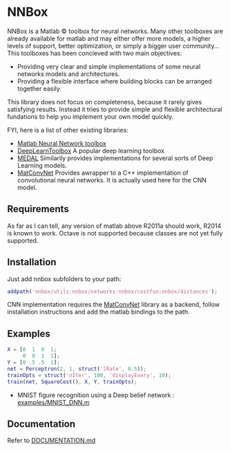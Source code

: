 # NNBox

NNBox is a Matlab &copy; toolbox for neural networks. Many other toolboxes are 
already available for matlab and may either offer more models, a higher levels 
of support, better optimization, or simply a bigger user community... This 
toolboxes has been concieved with two main objectives:
- Providing very clear and simple implementations of some neural networks 
  models and architectures.
- Providing a flexible interface where building blocks can be arranged 
  together easily.

This library does not focus on completeness, because it rarely gives satisfying 
results. Instead it tries to provide simple and flexible architectural 
fundations to help you implement your own model quickly.

FYI, here is a list of other existing libraries:

- [Matlab Neural Network toolbox](http://fr.mathworks.com/help/nnet/index.html)
- [DeepLearnToolbox](https://github.com/rasmusbergpalm/DeepLearnToolbox) 
  A popular deep learning toolbox
- [MEDAL](https://github.com/dustinstansbury/medal) Similarily provides 
  implementations for several sorts of Deep Learning models.
- [MatConvNet](http://www.vlfeat.org/matconvnet/) Provides awrapper to a C++ 
  implementation of convolutional neural networks. It is actually used here 
  for the CNN model.

## Requirements

As far as I can tell, any version of matlab above R2011a should work, R2014 is 
known to work. Octave is not supported because classes are not yet fully 
supported.

## Installation

Just add nnbox subfolders to your path:

```matlab
addpath('nnbox/utils:nnbox/networks:nnbox/costfun:nnbox/distances');
```

CNN implementation requires the [MatConvNet](http://www.vlfeat.org/matconvnet/) 
library as a backend, follow installation instructions and add the matlab 
bindings to the path.

## Examples

```matlab
X = [0  1  0  1;
     0  0  1  1];
Y = [0 .5 .5  1];
net = Perceptron(2, 1, struct('lRate', 0.5));
trainOpts = struct('nIter', 100, 'displayEvery', 10);
train(net, SquareCost(), X, Y, trainOpts);
```

- MNIST figure recognition using a Deep belief network : 
  [examples/MNIST_DNN.m](examples/MNIST_DNN.m)

## Documentation

Refer to [DOCUMENTATION.md](DOCUMENTATION.md)
